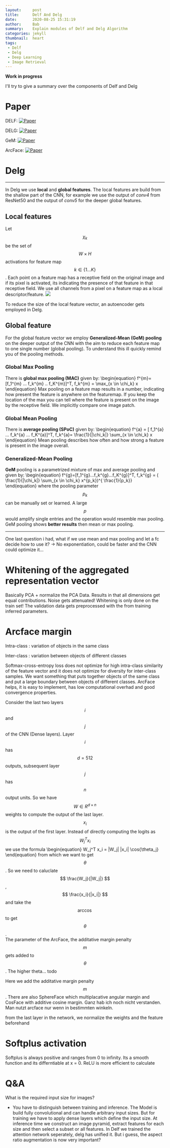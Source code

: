 ```yaml
---
layout:     post
title:      Delf And Delg
date:       2020-08-25 15:31:19
author:     Bab
summary:    Explain modules of Delf and Delg Algorithm
categories: jekyll
thumbnail:  heart
tags:
 - Delf
 - Delg
 - Deep Learning
 - Image Retrieval
---
```


**Work in progress**

I'll try to give a summary over the components of Delf and Delg

# Paper
DELF:
[![Paper](http://img.shields.io/badge/paper-arXiv.1612.06321-B3181B.svg)](https://arxiv.org/abs/1612.06321)

DELG:
[![Paper](http://img.shields.io/badge/paper-arXiv.2001.05027-B3181B.svg)](https://arxiv.org/abs/2001.05027)

GeM:
[![Paper](http://img.shields.io/badge/paper-arXiv.1711.02512-B3181B.svg)](https://arxiv.org/pdf/1711.02512)

ArcFace:
[![Paper](http://img.shields.io/badge/paper-arXiv.1801.07698-B3181B.svg)](https://arxiv.org/pdf/1801.07698)


# Delg
---

In Delg we use **local** and **global features**. The local features are build from the shallow part of the CNN, for
example we use the output of *conv4* from ResNet50 and the output of *conv5* for the deeper global features.

## Local features
Let 
$$ \chi_k $$ 
be the set of $$ W \times H $$ activations for feature map $$ k \in{\{1...K\}} $$ . Each point on a feature map has a receptive field 
on the original image and if its pixel is activated, its indicating the presence of that feature in that receptive field. We use
all channels from a pixel on a feature map as a local descriptor/feature. 
![](/assets/images/cnn_for_delf_desc.png)

To reduce the size of the local feature vector, an autoencoder gets employed in Delg.

## Global feature

For the global feature vector we employ **Generalized-Mean (GeM) pooling** on the deeper output of the CNN with the aim
to reduce each feature map to one single number (global pooling).
To understand this ill quickly remind you of the pooling methods.

### Global Max Pooling

There is **global max pooling (MAC)** given by:
\begin{equation}
f^{m}=[f_1^{m} ... f_k^{m} .. f_K^{m}]^T, f_k^{m} = \max_{x \in \chi_k} x
\end{equation}
Max pooling on a feature map results in a number, indicating how present the feature is anywhere on the featuremap. If you
keep the location of the max you can tell where the feature is present on the image by the receptive field.
We implicitly compare one image patch.

### Global Mean Pooling

There is **average pooling (SPoC)** given by:
\begin{equation}
f^{a} = [ f_1^{a} ... f_k^{a} ... f_K^{a}]^T, f_k^{a}= \frac{1}{|\chi_k|} \sum_{x \in \chi_k} x
\end{equation}
Mean pooling describes how often and how strong a feature is present in the image overall.

### Generalized-Mean Pooling

**GeM** pooling is a parametrized mixture of max and average pooling and given by:
\begin{equation}
f^{g}=[f_1^{g}...f_k^{g}...f_K^{g}]^T, f_k^{g} = ( \frac{1}{|\chi_k|} \sum_{x \in \chi_k} x^{p_k})^{ \frac{1}{p_k}}
\end{equation}
where the pooling parameter $$ p_k $$ can be manually set or learned. A large $$ p $$ would amplify single entries and
the operation would resemble max pooling.   
GeM pooling shows **better results** then mean or max pooling. 

---

One last question i had, what if we use mean and max pooling and let a fc decide how to use it? -> No exponentiation, could
be faster and the CNN could optimize it...

# Whitening of the aggregated representation vector
Basically PCA + normalize the PCA Data.
Results in that all dimensions get equal contributions. Noise gets attenuated!
Whitening is only done on the train set! The validation data gets preprocessed with
the from training inferred parameters.



# Arcface margin
Intra-class
: variation of objects in the same class

Inter-class
: variation between objects of different classes

Softmax-cross-entropy loss does not optimize for high intra-class similarity of the feature vector and it 
does not optimize for diversity for inter-class samples.
We want something that puts together objects of the same class and put a large boundary between objects of different classes.
ArcFace helps, it is easy to implement, has low computational overhad and good convergence properties.  


Consider the last two layers $$i$$ and $$j$$ of the CNN (Dense layers). 
Layer $$i$$ has $$ d = 512 $$ outputs, subsequent layer $$j$$ has $$n$$ output units.
So we have $$ W \in R^{d \times n} $$ weights to compute
the output of the last layer. $$ x_i $$ is the output of the first layer.
Instead of directly computing the logits as $$ W_j^T x_i $$ we use the formula 
\begin{equation}
W_j^T x_i = |W_j| |x_i| \cos{\theta_j}
\end{equation} from which we want to get $$ \theta $$. So we need to caluclate $$ \frac{W_j}{|W_j|} $$,
$$ \frac{x_i}{|x_i|} $$ and take the $$ \arccos $$ to get $$ \theta $$.  
The parameter of the ArcFace, the additative margin penalty $$m$$ gets added to $$ \theta $$.
The higher theta... todo

Here we add the additative 
margin penalty $$m$$. There are also SphereFace which multiplacative angular margin and CosFace with additive cosine
margin. 
Ganz hab ich noch nicht verstanden. Man nutzt arcface nur wenn in bestimmten winkeln.

from the last layer in the network,
we normalize the weights and the feature beforehand

# Softplus activation
Softplus is always positive and ranges from 0 to infinity. Its a smooth function and its differntiable at x = 0.
ReLU is more efficient to calculate

# Q&A

What is the required input size for images?
- You have to distinguish between training and inference. The Model is build fully convolutional and can handle arbitrary input sizes.
But for training we have to apply dense layers which define the input size.
At inference time we construct an image pyramid, extract features for each size and then select a subset or all features.
In Delf we trained the attention network seperately, delg has unified it. 
But i guess, the aspect ratio augmentation is now very important?








